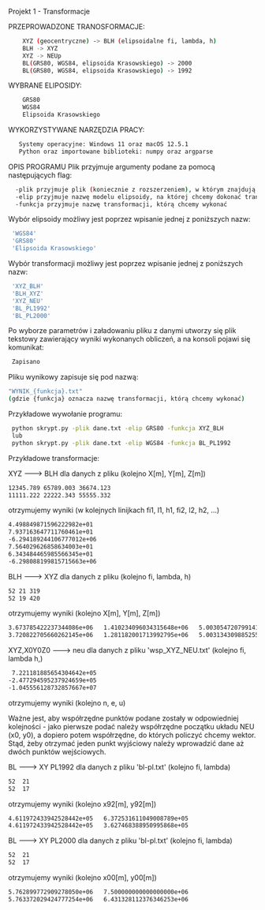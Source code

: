 Projekt 1 - Transformacje

PRZEPROWADZONE TRANOSFORMACJE:
```sh
    XYZ (geocentryczne) -> BLH (elipsoidalne fi, lambda, h)
    BLH -> XYZ
    XYZ -> NEUp
    BL(GRS80, WGS84, elipsoida Krasowskiego) -> 2000
    BL(GRS80, WGS84, elipsoida Krasowskiego) -> 1992
```
 WYBRANE ELIPOSIDY:
 ```sh
     GRS80
     WGS84
     Elipsoida Krasowskiego
 ```
 WYKORZYSTYWANE NARZĘDZIA PRACY:
 ```sh
    Systemy operacyjne: Windows 11 oraz macOS 12.5.1
    Python oraz importowane biblioteki: numpy oraz argparse
```

OPIS PROGRAMU
 Plik przyjmuje argumenty podane za pomocą następujących flag:
 ```sh
   -plik przyjmuje plik (koniecznie z rozszerzeniem), w którym znajdują się dane potrzebne do wykonania transformacji
   -elip przyjmuje nazwę modelu elipsoidy, na której chcemy dokonać transformacji
   -funkcja przyjmuje nazwę transformacji, którą chcemy wykonać
  ```
  
  Wybór elipsoidy możliwy jest poprzez wpisanie jednej z poniższych nazw:
  ```sh
   'WGS84'
   'GRS80'
   'Elipsoida Krasowskiego'
  ```
  
  Wybór transformacji możliwy jest poprzez wpisanie jednej z poniższych nazw:
  ```sh
   'XYZ_BLH'
   'BLH_XYZ'
   'XYZ_NEU'
   'BL_PL1992'
   'BL_PL2000'
  ```
  
  Po wyborze parametrów i załadowaniu pliku z danymi utworzy się plik tekstowy zawierający wyniki wykonanych obliczeń, a na konsoli pojawi się komunikat:
  ```sh
   Zapisano
  ```
  Pliku wynikowy zapisuje się pod nazwą:
  ```sh
  "WYNIK_{funkcja}.txt"
  (gdzie {funkcja} oznacza nazwę transformacji, którą chcemy wykonać)
  ```
  
  Przykładowe wywołanie programu:
  ```sh
   python skrypt.py -plik dane.txt -elip GRS80 -funkcja XYZ_BLH
   lub
   python skrypt.py -plik dane.txt -elip WGS84 -funkcja BL_PL1992
  ```
  
  
  Przykładowe transformacje:
  
  XYZ ---> BLH
  dla danych z pliku (kolejno X[m], Y[m], Z[m])
  ```sh
  12345.789 65789.003 36674.123
  11111.222 22222.343 55555.332
  ```
  otrzymujemy wyniki (w kolejnych linijkach fi1, l1, h1, fi2, l2, h2, ...)
  ```sh
  4.498849871596222982e+01   
  7.937163647711760461e+01   
  -6.294189244106777012e+06
  7.564029626858634003e+01   
  6.343484465985566345e+01   
  -6.298088199815715663e+06
  ```
  
  BLH ---> XYZ
  dla danych z pliku (kolejno fi, lambda, h)
  ```sh
  52 21 319
  52 19 420
  ```
  otrzymujemy wyniki (kolejno X[m], Y[m], Z[m])
  ```sh
  3.673785422237344086e+06   1.410234096034315648e+06   5.003054720799141563e+06
  3.720822705660262145e+06   1.281182001713992795e+06   5.003134309885255992e+06
  ```
  
  XYZ,X0Y0Z0 ---> neu
  dla danych z pliku 'wsp_XYZ_NEU.txt' (kolejno fi, lambda h,)
  ```sh
   7.221181885654304642e+05
  -2.477294595237924659e+05 
  -1.045556128732857667e+07
  ```
  otrzymujemy wyniki (kolejno n, e, u)
  
  Ważne jest, aby współrzędne punktów podane zostały w odpowiedniej kolejności - jako pierwsze podać należy współrzędne początku układu NEU (x0, y0), a dopiero potem współrzędne, do których policzyć chcemy wektor. Stąd, żeby otrzymać jeden punkt wyjściowy należy wprowadzić dane aż dwóch punktów wejściowych.
  
  BL ---> XY PL1992
  dla danych z pliku 'bl-pl.txt' (kolejno fi, lambda)
  ```sh
  52  21
  52  17
  ```
  otrzymujemy wyniki (kolejno x92[m], y92[m])
  ```sh
  4.611972433942528442e+05   6.372531611049008789e+05
  4.611972433942528442e+05   3.627468388950995868e+05
  ```
  
  BL ---> XY PL2000
  dla danych z pliku 'bl-pl.txt' (kolejno fi, lambda)
  ```sh
  52  21
  52  17
  ```
  otrzymujemy wyniki (kolejno x00[m], y00[m])
  ```sh
  5.762899772909278050e+06   7.500000000000000000e+06
  5.763372029424777254e+06   6.431328112376346253e+06
  ```
   

 
